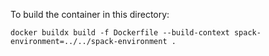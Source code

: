 To build the container in this directory:

```
docker buildx build -f Dockerfile --build-context spack-environment=../../spack-environment .
```
